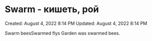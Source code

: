 # Swarm - кишеть, рой

Created: August 4, 2022 8:14 PM
Updated: August 4, 2022 8:14 PM

Swarm beesSwarmed flys Garden was swarmed bees.